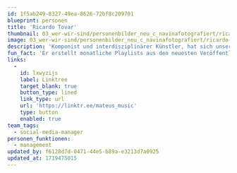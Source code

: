 ```yaml
---
id: 1f5ab249-8327-49ea-8626-72bf8c209701
blueprint: personen
title: 'Ricardo Tovar'
thumbnail: 03_wer-wir-sind/personenbilder_neu_c_navinafotografiert/ricardo-tovar_navina-neuschl_7130-b-a.jpg
image: 03_wer-wir-sind/personenbilder_neu_c_navinafotografiert/ricardo-tovar_navina-neuschl_7130-b-a.jpg
description: 'Komponist und interdisziplinärer Künstler, hat sich unserem Team angeschlossen und führt nun unsere Social-Media-Abteilung bei Stegreif. Zusätzlich zu seiner Rolle als Videograph überbrückt er gekonnt die Welten von Musik und digitaler Kunst.'
fun_fact: 'Er erstellt monatliche Playlists aus den neuesten Veröffentlichungen und bleibt damit immer auf dem Laufenden.'
links:
  -
    id: lxwyzijs
    label: Linktree
    target_blank: true
    button_type: lined
    link_type: url
    url: 'https://linktr.ee/mateus_music'
    type: button
    enabled: true
team_tags:
  - social-media-manager
personen_funktionen:
  - management
updated_by: f6128d7d-0471-44e5-b89a-e3213d7a0925
updated_at: 1719475015
---
```


